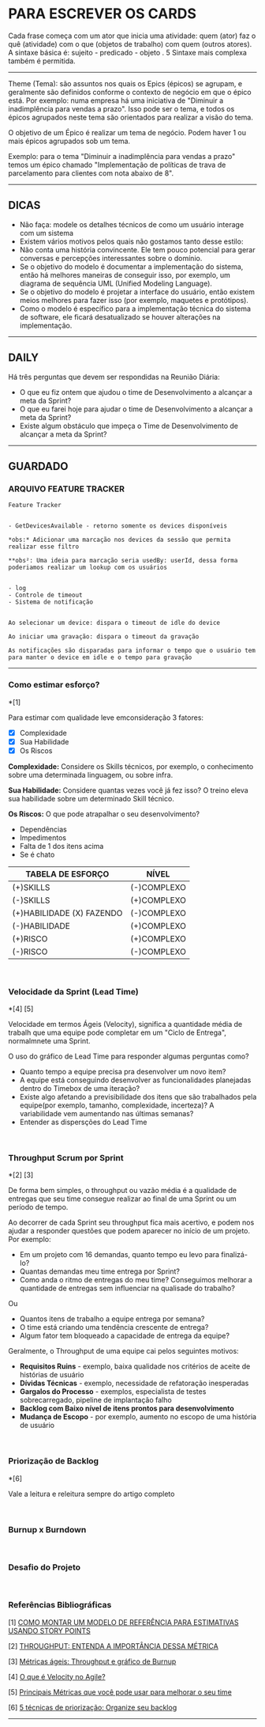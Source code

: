 # PARA ESCREVER OS CARDS

Cada frase começa com um ator que inicia uma atividade: quem (ator) faz o quê (atividade) com o que (objetos de trabalho) com quem (outros atores). A sintaxe básica é: sujeito - predicado - objeto . 5 Sintaxe mais complexa também é permitida. 

***

Theme (Tema): são assuntos nos quais os Epics (épicos) se agrupam, e geralmente são definidos conforme o contexto de negócio em que o épico está. Por exemplo: numa empresa há uma iniciativa de "Diminuir a inadimplência para vendas a prazo". Isso pode ser o tema, e todos os épicos agrupados neste tema são orientados para realizar a visão do tema.

O objetivo de um Épico é realizar um tema de negócio. Podem haver 1 ou mais épicos agrupados sob um tema.

Exemplo: para o tema "Diminuir a inadimplência para vendas a prazo" temos um épico chamado "Implementação de políticas de trava de parcelamento para clientes com nota abaixo de 8".

***

## DICAS

- Não faça: modele os detalhes técnicos de como um usuário interage com um sistema
- Existem vários motivos pelos quais não gostamos tanto desse estilo:
- Não conta uma história convincente. Ele tem pouco potencial para gerar conversas e percepções interessantes sobre o domínio.
- Se o objetivo do modelo é documentar a implementação do sistema, então há melhores maneiras de conseguir isso, por exemplo, um diagrama de sequência UML (Unified Modeling Language).
- Se o objetivo do modelo é projetar a interface do usuário, então existem meios melhores para fazer isso (por exemplo, maquetes e protótipos).
- Como o modelo é específico para a implementação técnica do sistema de software, ele ficará desatualizado se houver alterações na implementação.

***

## DAILY

Há três perguntas que devem ser respondidas na Reunião Diária:

- O que eu fiz ontem que ajudou o time de Desenvolvimento a alcançar a meta da Sprint?
- O que eu farei hoje para ajudar o time de Desenvolvimento a alcançar a meta da Sprint?
- Existe algum obstáculo que impeça o Time de Desenvolvimento de alcançar a meta da Sprint?

***

## GUARDADO

### ARQUIVO FEATURE TRACKER

```
Feature Tracker


- GetDevicesAvailable - retorno somente os devices disponíveis

*obs:* Adicionar uma marcação nos devices da sessão que permita realizar esse filtro

**obs²: Uma ideia para marcação seria usedBy: userId, dessa forma poderiamos realizar um lookup com os usuários


- log
- Controle de timeout
- Sistema de notificação


Ao selecionar um device: dispara o timeout de idle do device

Ao iniciar uma gravação: dispara o timeout da gravação

As notificações são disparadas para informar o tempo que o usuário tem para manter o device em idle e o tempo para gravação
```

***

### Como estimar esforço?

*[1]

Para estimar com qualidade leve emconsideração 3 fatores:
- [x] Complexidade
- [x] Sua Habilidade
- [x] Os Riscos

**Complexidade:**
Considere os Skills técnicos, por exemplo, o conhecimento sobre uma determinada linguagem, ou sobre infra.

**Sua Habilidade:**
Considere quantas vezes você já fez isso? O treino eleva sua habilidade sobre um determinado Skill técnico.

**Os Riscos:**
O que pode atrapalhar o seu desenvolvimento?
- Dependências
- Impedimentos
- Falta de 1 dos itens acima
- Se é chato

|       TABELA DE ESFORÇO      |         NÍVEL        |
| ----------------------------------------- | --------------------- |
|                  (+)SKILLS                 |  (-)COMPLEXO |
|                  (-)SKILLS                  | (+)COMPLEXO |
| (+)HABILIDADE (X) FAZENDO |  (-)COMPLEXO |
|              (-)HABILIDADE             | (+)COMPLEXO |
|                  (+)RISCO                  | (+)COMPLEXO |
|                   (-)RISCO                  |  (-)COMPLEXO |

&nbsp;

### Velocidade da Sprint (Lead Time)

*[4] [5]

Velocidade em termos  Ágeis (Velocity), significa a quantidade média de trabalh que uma equipe pode completar em um "Ciclo de Entrega", normalmnete uma Sprint.

O uso do gráfico de Lead Time para responder algumas perguntas como?
- Quanto tempo a equipe precisa pra desenvolver um novo item?
- A equipe está conseguindo desenvolver as funcionalidades planejadas dentro do Timebox de uma iteração?
- Existe algo afetando a previsibilidade dos itens que são trabalhados pela equipe(por exemplo, tamanho, complexidade, incerteza)? A variabilidade vem aumentando nas últimas semanas?
- Entender as dispersções do Lead Time

&nbsp;

### Throughput Scrum por Sprint

*[2] [3]

De forma bem simples, o throughput ou vazão média é a qualidade de entregas que seu time consegue realizar ao final de uma Sprint ou um período de tempo.

Ao decorrer de cada Sprint seu throughput fica mais acertivo, e podem nos ajudar a responder questões que podem aparecer no início de um projeto. Por exemplo:

- Em um projeto com 16 demandas, quanto tempo eu levo para finalizá-lo?
- Quantas demandas meu time entrega por Sprint?
- Como anda o ritmo de entregas do meu time? Conseguimos melhorar a quantidade de entregas sem influenciar na qualisade do trabalho?

Ou
- Quantos itens de trabalho a equipe entrega por semana?
- O time está criando uma tendência crescente de entrega?
- Algum fator tem bloqueado a capacidade de entrega da equipe?

Geralmente, o Throughput de uma equipe cai pelos seguintes motivos:
- **Requisitos Ruins** - exemplo, baixa qualidade nos critérios de aceite de histórias de usuário
- **Dívidas Técnicas** - exemplo, necessidade de refatoração inesperadas 
- **Gargalos do Processo** - exemplos, especialista de testes sobrecarregado, pipeline de implantação falho
- **Backlog com Baixo nível de itens prontos para desenvolvimento** 
- **Mudança de Escopo** - por exemplo, aumento no escopo de uma história de usuário

&nbsp;

### Priorização de Backlog

*[6]

Vale a leitura e releitura sempre do artigo completo

&nbsp;

### Burnup x Burndown

&nbsp;

### Desafio do Projeto

&nbsp;

### Referências Bibliográficas

[1] [COMO MONTAR UM MODELO DE REFERÊNCIA PARA ESTIMATIVAS USANDO STORY POINTS](https://www.linkedin.com/pulse/como-montar-um-modelo-de-refer%C3%AAncia-para-estimativas-usando-ivonika/)

[2] [THROUGHPUT: ENTENDA A IMPORTÂNCIA DESSA MÉTRICA](https://blog.acelerato.com/artigo/throughput-entenda-o-que-e/)

[3] [Métricas ágeis: Throughput e gráfico de Burnup](https://imasters.com.br/agile/metricas-ageis-throughput-e-grafico-de-burnup)

[4] [O que é Velocity no Agile?](https://www.digite.com/pt-br/agile/o-que-e-velocity/#:~:text=Sprint%2FRelease%20ou%20Velocidade%20Semanal,sprints%20ou%20semanas%20ser%C3%A3o%20necess%C3%A1rios.)

[5] [Principais Métricas que você pode usar para melhorar o seu time](https://pt.linkedin.com/pulse/principais-m%C3%A9tricas-que-voc%C3%AA-pode-usar-para-melhorar-o-analu-brondino)

[6] [5 técnicas de priorização: Organize seu backlog](https://medium.com/empiricustech/5-t%C3%A9cnicas-de-prioriza%C3%A7%C3%A3o-organize-seu-backlog-e636d97222e4)

***
